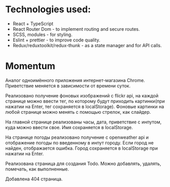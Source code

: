 # **Technologies used:**

- React + TypeScript
- React Router Dom - to implement routing and secure routes.
- SCSS, modules - for styling.
- Eslint + prettier - to improve code quality.
- Redux/reduxtoolkit/redux-thunk - as a state manager and for API calls.

# Momentum

Аналог одноимённого приложения интернет-магазина Chrome. Приветствие меняется в зависимости от времени суток.

Реализовано получение фоновых изображений с flickr api, на каждой странице можно ввести тег, по которому будут приходить картинки(при нажатии на Enter, тег сохраняется в localStorage). Фоновые картинки на любой странице можно менять с помощью стрелок, как слайдер.

На главной странице реализованы часы, дата, приветствие с инпутом, куда можно ввести свое. Имя сохраняется в localStorage.

На странице погоды реализовано получение с openweather api и отображение погоды по введенному в инпут городу. Если город не найден, отображается ошибка. Город сохраняется в localStorage при нажатии на Enter.

Реализована страница для создания Todo. Можно добавлять, удалять, помечать, как выполненные.

Добавлена 404 страница.
